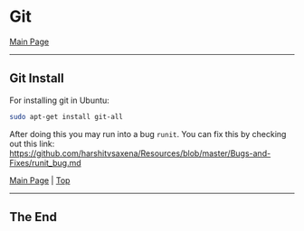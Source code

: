 <a id="top"></a>
# Git

[Main Page](README.md)

---

## Git Install

For installing git in Ubuntu:

```sh
sudo apt-get install git-all
```

After doing this you may run into a bug `runit`. You can fix this by checking out this link: https://github.com/harshitvsaxena/Resources/blob/master/Bugs-and-Fixes/runit_bug.md

[Main Page](README.md) | [Top](#top)

---

## The End
